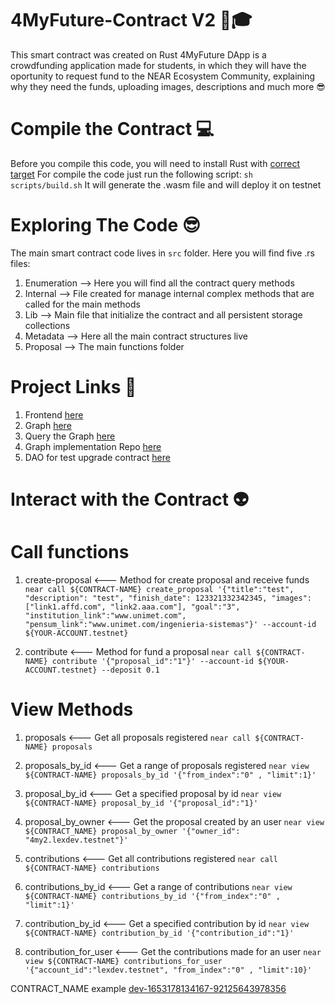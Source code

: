 4MyFuture-Contract V2 🚀🎓
==================

This smart contract was created on Rust
4MyFuture DApp is a crowdfunding application made for students, in which they will have the oportunity to request fund
to the NEAR Ecosystem Community, explaining why they need the funds, uploading images, descriptions and much more 😎

Compile the Contract 💻
====================

Before you compile this code, you will need to install Rust with [correct target]
For compile the code just run the following script: 
`sh scripts/build.sh`
It will generate the .wasm file and will deploy it on testnet 


Exploring The Code 😎
==================

The main smart contract code lives in `src` folder.
Here you will find five .rs files:

1. Enumeration --> Here you will find all the contract query methods
2. Internal --> File created for manage internal complex methods that are called for the main methods
3. Lib --> Main file that initialize the contract and all persistent storage collections 
4. Metadata --> Here all the main contract structures live
5. Proposal --> The main functions folder

Project Links 👾
=================
1. Frontend [here](https://www.figma.com/file/NhF1w60RMd5qoHvH41Zdcc/4MyFuture?node-id=0%3A1)
2. Graph [here](https://thegraph.com/hosted-service/subgraph/edwardsvo/for-my-future)
3. Query the Graph [here](https://api.thegraph.com/subgraphs/name/edwardsvo/for-my-future)
4. Graph implementation Repo [here](https://github.com/EdwardsVO/4myfuture-graph)
5. DAO for test upgrade contract [here](https://testnet-v2.sputnik.fund/#/migrationtest1.sputnikv2.testnet)

Interact with the Contract 👽
=============================
# Call functions

1. create-proposal <--- Method for create proposal and receive funds
`near call ${CONTRACT-NAME} create_proposal '{"title":"test", "description": "test", "finish_date": 123321332342345, "images":["link1.affd.com", "link2.aaa.com"], "goal":"3", "institution_link":"www.unimet.com", "pensum_link":"www.unimet.com/ingenieria-sistemas"}' --account-id ${YOUR-ACCOUNT.testnet}`

2. contribute <--- Method for fund a proposal
`near call ${CONTRACT-NAME} contribute '{"proposal_id":"1"}' --account-id ${YOUR-ACCOUNT.testnet} --deposit 0.1`

# View Methods

1. proposals <--- Get all proposals registered
`near call ${CONTRACT-NAME} proposals`

2. proposals_by_id <--- Get a range of proposals registered
`near view ${CONTRACT-NAME} proposals_by_id '{"from_index":"0" , "limit":1}'`

3. proposal_by_id <--- Get a specified proposal by id
`near view ${CONTRACT-NAME} proposal_by_id '{"proposal_id":"1}'`

4. proposal_by_owner <--- Get the proposal created by an user
`near view  ${CONTRACT_NAME} proposal_by_owner '{"owner_id": "4my2.lexdev.testnet"}'`

5. contributions <--- Get all contributions registered
`near call ${CONTRACT-NAME} contributions`

6. contributions_by_id <--- Get a range of contributions
`near view ${CONTRACT-NAME} contributions_by_id '{"from_index":"0" , "limit":1}'`

7. contribution_by_id <--- Get a specified contribution by id
`near view ${CONTRACT-NAME} contribution_by_id '{"contribution_id":"1}'`

8. contribution_for_user <--- Get the contributions made for an user
`near view ${CONTRACT-NAME} contributions_for_user '{"account_id":"lexdev.testnet", "from_index":"0" , "limit":10}'`

CONTRACT_NAME example [dev-1653178134167-92125643978356](https://explorer.testnet.near.org/accounts/dev-1652466503853-68305726825054)


  [smart contract]: https://docs.near.org/docs/develop/contracts/overview
  [Rust]: https://www.rust-lang.org/
  [create-near-app]: https://github.com/near/create-near-app
  [correct target]: https://github.com/near/near-sdk-rs#pre-requisites
  [cargo]: https://doc.rust-lang.org/book/ch01-03-hello-cargo.html
